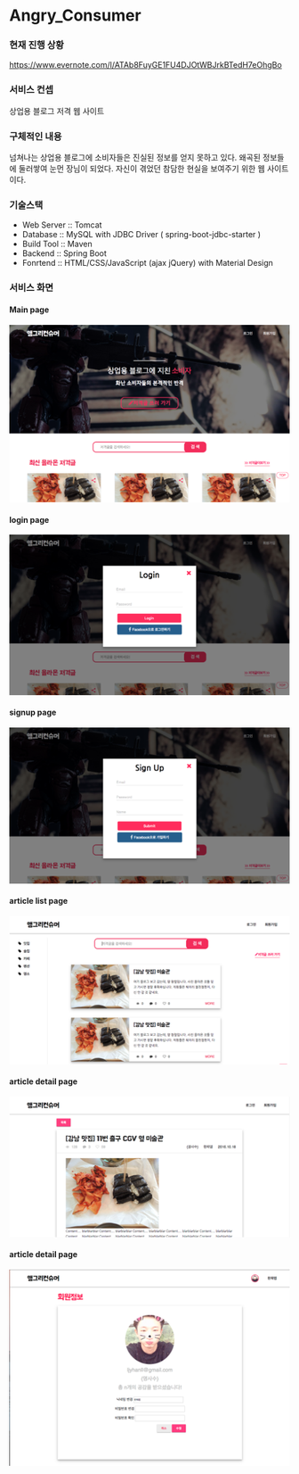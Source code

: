 # Angry_Consumer

### 현재 진행 상황
https://www.evernote.com/l/ATAb8FuyGE1FU4DJOtWBJrkBTedH7eOhgBo

### 서비스 컨셉
상업용 블로그 저격 웹 사이트

### 구체적인 내용
넘쳐나는 상업용 블로그에 소비자들은 진실된 정보를 얻지 못하고 있다.
왜곡된 정보들에 둘러쌓여 눈먼 장님이 되었다.
자신이 겪었던 참담한 현실을 보여주기 위한 웹 사이트이다.

### 기술스택
* Web Server :: Tomcat
* Database :: MySQL with JDBC Driver ( spring-boot-jdbc-starter )
* Build Tool :: Maven
* Backend :: Spring Boot
* Fonrtend :: HTML/CSS/JavaScript (ajax jQuery) with Material Design

### 서비스 화면

#### Main page
![Screenshot](./imageForREADME/main_page.png)

#### login page
![Screenshot](./imageForREADME/login_page.png)

#### signup page
![Screenshot](./imageForREADME/signup_page.png)

#### article list page
![Screenshot](./imageForREADME/article_list_page.png)

#### article detail page
![Screenshot](./imageForREADME/article_detail_page.png)

#### article detail page
![Screenshot](./imageForREADME/user_info_update_page.png)
